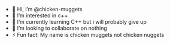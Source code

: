 - 👋 Hi, I’m @chicken-muggets
- 👀 I’m interested in c++
- 🌱 I’m currently learning C++ but i will probably give up
- 💞️ I’m looking to collaborate on nothing
- ⚡ Fun fact: My name is chicken muggets not chicken nuggets

<!---
chicken-muggets/chicken-muggets is a ✨ special ✨ repository because its `README.md` (this file) appears on your GitHub profile.
You can click the Preview link to take a look at your changes.
--->
